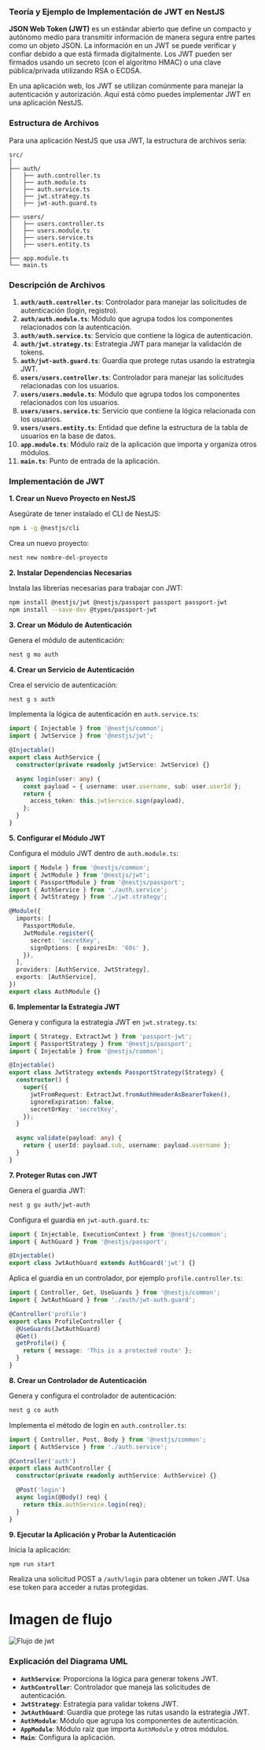### Teoría y Ejemplo de Implementación de JWT en NestJS

**JSON Web Token (JWT)** es un estándar abierto que define un compacto y autónomo medio para transmitir información de manera segura entre partes como un objeto JSON. La información en un JWT se puede verificar y confiar debido a que está firmada digitalmente. Los JWT pueden ser firmados usando un secreto (con el algoritmo HMAC) o una clave pública/privada utilizando RSA o ECDSA.

En una aplicación web, los JWT se utilizan comúnmente para manejar la autenticación y autorización. Aquí está cómo puedes implementar JWT en una aplicación NestJS.

### Estructura de Archivos

Para una aplicación NestJS que usa JWT, la estructura de archivos sería:

```
src/
│
├── auth/
│   ├── auth.controller.ts
│   ├── auth.module.ts
│   ├── auth.service.ts
│   ├── jwt.strategy.ts
│   ├── jwt-auth.guard.ts
│
├── users/
│   ├── users.controller.ts
│   ├── users.module.ts
│   ├── users.service.ts
│   ├── users.entity.ts
│
├── app.module.ts
└── main.ts
```

### Descripción de Archivos

1. **`auth/auth.controller.ts`**: Controlador para manejar las solicitudes de autenticación (login, registro).
2. **`auth/auth.module.ts`**: Módulo que agrupa todos los componentes relacionados con la autenticación.
3. **`auth/auth.service.ts`**: Servicio que contiene la lógica de autenticación.
4. **`auth/jwt.strategy.ts`**: Estrategia JWT para manejar la validación de tokens.
5. **`auth/jwt-auth.guard.ts`**: Guardia que protege rutas usando la estrategia JWT.
6. **`users/users.controller.ts`**: Controlador para manejar las solicitudes relacionadas con los usuarios.
7. **`users/users.module.ts`**: Módulo que agrupa todos los componentes relacionados con los usuarios.
8. **`users/users.service.ts`**: Servicio que contiene la lógica relacionada con los usuarios.
9. **`users/users.entity.ts`**: Entidad que define la estructura de la tabla de usuarios en la base de datos.
10. **`app.module.ts`**: Módulo raíz de la aplicación que importa y organiza otros módulos.
11. **`main.ts`**: Punto de entrada de la aplicación.

### Implementación de JWT

**1. Crear un Nuevo Proyecto en NestJS**

Asegúrate de tener instalado el CLI de NestJS:

```bash
npm i -g @nestjs/cli
```

Crea un nuevo proyecto:

```bash
nest new nombre-del-proyecto
```

**2. Instalar Dependencias Necesarias**

Instala las librerías necesarias para trabajar con JWT:

```bash
npm install @nestjs/jwt @nestjs/passport passport passport-jwt
npm install --save-dev @types/passport-jwt
```

**3. Crear un Módulo de Autenticación**

Genera el módulo de autenticación:

```bash
nest g mo auth
```

**4. Crear un Servicio de Autenticación**

Crea el servicio de autenticación:

```bash
nest g s auth
```

Implementa la lógica de autenticación en `auth.service.ts`:

```typescript
import { Injectable } from '@nestjs/common';
import { JwtService } from '@nestjs/jwt';

@Injectable()
export class AuthService {
  constructor(private readonly jwtService: JwtService) {}

  async login(user: any) {
    const payload = { username: user.username, sub: user.userId };
    return {
      access_token: this.jwtService.sign(payload),
    };
  }
}
```

**5. Configurar el Módulo JWT**

Configura el módulo JWT dentro de `auth.module.ts`:

```typescript
import { Module } from '@nestjs/common';
import { JwtModule } from '@nestjs/jwt';
import { PassportModule } from '@nestjs/passport';
import { AuthService } from './auth.service';
import { JwtStrategy } from './jwt.strategy';

@Module({
  imports: [
    PassportModule,
    JwtModule.register({
      secret: 'secretKey',
      signOptions: { expiresIn: '60s' },
    }),
  ],
  providers: [AuthService, JwtStrategy],
  exports: [AuthService],
})
export class AuthModule {}
```

**6. Implementar la Estrategia JWT**

Genera y configura la estrategia JWT en `jwt.strategy.ts`:

```typescript
import { Strategy, ExtractJwt } from 'passport-jwt';
import { PassportStrategy } from '@nestjs/passport';
import { Injectable } from '@nestjs/common';

@Injectable()
export class JwtStrategy extends PassportStrategy(Strategy) {
  constructor() {
    super({
      jwtFromRequest: ExtractJwt.fromAuthHeaderAsBearerToken(),
      ignoreExpiration: false,
      secretOrKey: 'secretKey',
    });
  }

  async validate(payload: any) {
    return { userId: payload.sub, username: payload.username };
  }
}
```

**7. Proteger Rutas con JWT**

Genera el guardia JWT:

```bash
nest g gu auth/jwt-auth
```

Configura el guardia en `jwt-auth.guard.ts`:

```typescript
import { Injectable, ExecutionContext } from '@nestjs/common';
import { AuthGuard } from '@nestjs/passport';

@Injectable()
export class JwtAuthGuard extends AuthGuard('jwt') {}
```

Aplica el guardia en un controlador, por ejemplo `profile.controller.ts`:

```typescript
import { Controller, Get, UseGuards } from '@nestjs/common';
import { JwtAuthGuard } from './auth/jwt-auth.guard';

@Controller('profile')
export class ProfileController {
  @UseGuards(JwtAuthGuard)
  @Get()
  getProfile() {
    return { message: 'This is a protected route' };
  }
}
```

**8. Crear un Controlador de Autenticación**

Genera y configura el controlador de autenticación:

```bash
nest g co auth
```

Implementa el método de login en `auth.controller.ts`:

```typescript
import { Controller, Post, Body } from '@nestjs/common';
import { AuthService } from './auth.service';

@Controller('auth')
export class AuthController {
  constructor(private readonly authService: AuthService) {}

  @Post('login')
  async login(@Body() req) {
    return this.authService.login(req);
  }
}
```

**9. Ejecutar la Aplicación y Probar la Autenticación**

Inicia la aplicación:

```bash
npm run start
```

Realiza una solicitud POST a `/auth/login` para obtener un token JWT. Usa ese token para acceder a rutas protegidas.

# Imagen de flujo 
![Flujo de jwt](./imgs/jwt.png)

### Explicación del Diagrama UML

- **`AuthService`**: Proporciona la lógica para generar tokens JWT.
- **`AuthController`**: Controlador que maneja las solicitudes de autenticación.
- **`JwtStrategy`**: Estrategia para validar tokens JWT.
- **`JwtAuthGuard`**: Guardia que protege las rutas usando la estrategia JWT.
- **`AuthModule`**: Módulo que agrupa los componentes de autenticación.
- **`AppModule`**: Módulo raíz que importa `AuthModule` y otros módulos.
- **`Main`**: Configura la aplicación.
